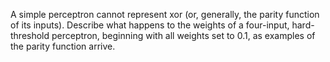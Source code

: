 

A simple perceptron cannot represent xor (or, generally,
the parity function of its inputs). Describe what happens to the weights
of a four-input, hard-threshold perceptron, beginning with all weights
set to 0.1, as examples of the parity function arrive.
